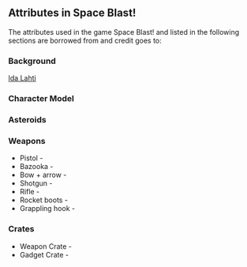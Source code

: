 ## Attributes in Space Blast!

The attributes used in the game Space Blast! and listed in the following sections are borrowed from and credit goes to:


### Background

[Ida Lahti](https://mymblemoments.wordpress.com/tag/video-games/)

### Character Model  

### Asteroids

### Weapons
* Pistol - 
* Bazooka - 
* Bow +  arrow - 
* Shotgun - 
* Rifle - 
* Rocket boots - 
* Grappling hook - 

### Crates

* Weapon Crate - 
* Gadget Crate - 
